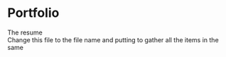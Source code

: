 # Portfolio
The resume  
Change this file to the file name and putting to gather all the items in the same
